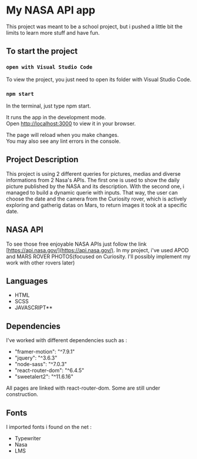 # My NASA API app

This project was meant to be a school project, but i pushed a little bit the limits to learn more stuff and have fun.

## To start the project

### `open with Visual Studio Code`

To view the project, you just need to open its folder with Visual Studio Code.

### `npm start`

In the terminal, just type npm start.

It runs the app in the development mode.\
Open [http://localhost:3000](http://localhost:3000) to view it in your browser.

The page will reload when you make changes.\
You may also see any lint errors in the console.

## Project Description

This project is using 2 different queries for pictures, medias and diverse informations from 2 Nasa's APIs. 
The first one is used to show the daily picture published by the NASA and its description. 
With the second one, i managed to build a dynamic querie with inputs. That way, the user can choose the date and the camera from the Curiosity rover, which is actively exploring and gatherig datas on Mars, to return images it took at a specific date.

## NASA API

To see those free enjoyable NASA APIs just follow the link [https://api.nasa.gov/](https://api.nasa.gov/). 
In my project, i've used APOD and MARS ROVER PHOTOS(focused on Curiosity. I'll possibly implement my work with other rovers later)

## Languages

* HTML 
* SCSS 
* JAVASCRIPT**

## Dependencies

I've worked with different dependencies such as :

* "framer-motion": "^7.9.1"
* "jquery": "^3.6.3"
* "node-sass": "^7.0.3"
* "react-router-dom": "^6.4.5"
* "sweetalert2": "^11.6.16"

All pages are linked with react-router-dom. 
Some are still under construction.

## Fonts

I imported fonts i found on the net :

* Typewriter 
* Nasa 
* LMS

